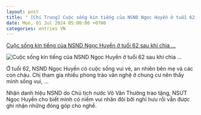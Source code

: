 ```yaml
---
layout: post
title: " [Chí Trung] Cuộc sống kín tiếng của NSND Ngọc Huyền ở tuổi 62 sau khi chia ..."
date: Mon, 01 Jul 2024 05:00:00 +0700
categories: entries VN
---
```

[Cuộc sống kín tiếng của NSND Ngọc Huyền ở tuổi 62 sau khi chia ...](https://vietnamnet.vn/cuoc-song-kin-tieng-cua-nsnd-ngoc-huyen-o-tuoi-62-sau-khi-chia-tay-chi-trung-2295883.html)

![Cuộc sống kín tiếng của NSND Ngọc Huyền ở tuổi 62 sau khi chia ...](https://static-images.vnncdn.net/vps_images_publish/000001/000003/2024/6/28/cuoc-song-kin-tieng-cua-nsnd-ngoc-huyen-o-tuoi-62-sau-khi-chia-tay-chi-trung-2148.jpg?width=0&s=CsRWegNagqzoDeQxf9ouRg)

Ở tuổi 62, NSND Ngọc Huyền có cuộc sống vui vẻ, an nhiên bên mẹ và các con cháu. Chị tham gia nhiều phong trào văn nghệ ở chung cư nên thấy mình sống vui, ...

Nhận danh hiệu NSND do Chủ tịch nước Võ Văn Thưởng trao tặng, NSƯT Ngọc Huyền cho biết mình có niềm vui nhân đôi bởi nghỉ hưu rồi vẫn được ghi nhận những đóng góp cho nghề.


